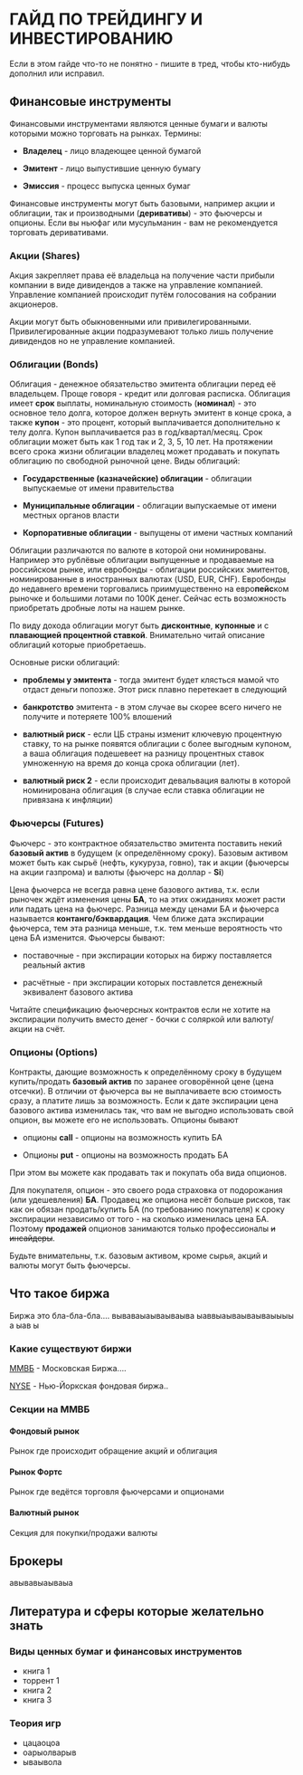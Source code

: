 # ГАЙД ПО ТРЕЙДИНГУ И ИНВЕСТИРОВАНИЮ

Если в этом гайде что-то не понятно - пишите в тред, чтобы кто-нибудь дополнил или исправил.

## Финансовые инструменты

Финансовыми инструментами являются ценные бумаги и валюты которыми можно торговать на рынках. Термины:

 - **Владелец** - лицо владеющее ценной бумагой

 - **Эмитент** - лицо выпустившие ценную бумагу

 - **Эмиссия** - процесс выпуска ценных бумаг

Финансовые инструменты могут быть базовыми, например акции и облигации, так и производными (**деривативы**) - это фьючерсы и опционы. Если вы ньюфаг или мусульманин - вам не рекомендуется торговать деривативами.

### Акции (Shares)
Акция закрепляет права её владельца на получение части прибыли компании в виде дивидендов а также на управление компанией.
Управление компанией происходит путём голосования на собрании акционеров.

Акции могут быть обыкновенными или привилегированными. Привилегированные акции подразумевают только лишь получение дивидендов но не управление компанией.

### Облигации (Bonds)
Облигация - денежное обязательство эмитента облигации перед её владельцем. Проще говоря - кредит или долговая расписка. Облигация имеет **срок** выплаты, номинальную стоимость (**номинал**) - это основное тело долга, которое должен вернуть эмитент в конце срока, а также **купон** - это процент, который выплачивается дополнительно к телу долга. Купон выплачивается раз в год/квартал/месяц. Срок облигации может быть как 1 год так и 2, 3, 5, 10 лет. На протяжении всего срока жизни облигации владелец может продавать и покупать облигацию по свободной рыночной цене. Виды облигаций:

 - **Государственные (казначейские) облигации** - облигации выпускаемые от имени правительства

 - **Муниципальные облигации** - облигации выпускаемые от имени местных органов власти

 - **Корпоративные облигации** - выпущены от имени частных компаний

Облигации различаются по валюте в которой они номинированы. Например это рублёвые облигации выпущенные и продаваемые на российском рынке, или евробонды - облигации российских эмитентов, номинированные в иностранных валютах (USD, EUR, CHF). Евробонды до недавнего времени торговались приимущественно на евро**пейс**ком рыночке и большими лотами по 100K денег. Сейчас есть возможность приобретать дробные лоты на нашем рынке.

По виду дохода облигации могут быть **дисконтные**, **купонные** и с **плавающией процентной ставкой**. Внимательно читай описание облигаций которые приобретаешь.

Основные риски облигаций:

 - **проблемы у эмитента** - тогда эмитент будет клясться мамой что отдаст деньги попозже. Этот риск плавно перетекает в следующий

 - **банкротство** эмитента - в этом случае вы скорее всего ничего не получите и потеряете 100% влошений
 
 - **валютный риск** - если ЦБ страны изменит ключевую процентную ставку, то на рынке появятся облигации с более выгодным купоном, а ваша облигация подешевеет на разницу процентных ставок умноженную на время до конца срока облигации (лет).
 
 - **валютный риск 2** - если происходит девальвация валюты в которой номинирована облигация (в случае если ставка облигации не привязана к инфляции)

### Фьючерсы (Futures)

Фьючерс - это контрактное обязательство эмитента поставить некий **базовый актив** в будущем (к определённому сроку). Базовым активом может быть как сырьё (нефть, кукуруза, говно), так и акции (фьючерсы на акции газпрома) и валюты (фьючерс на доллар - **Si**)

Цена фьючерса не всегда равна цене базового актива, т.к. если рыночек ждёт изменения цены **БА**, то на этих ожиданиях может расти или падать цена на фьючерс. Разница между ценами БА и фьючерса называется **контанго/бэквардация**. Чем ближе дата экспирации фьючерса, тем эта разница меньше, т.к. тем меньше вероятность что цена БА изменится. Фьючерсы бывают:

 - поставочные - при экспирации которых на биржу поставляется реальный актив

 - расчётные - при экспирации которых поставлется денежный эквивалент базового актива

Читайте спецификацию фьючерсных контрактов если не хотите на экспирации получить вместо денег - бочки с соляркой или валюту/акции на счёт.

### Опционы (Options)

Контракты, дающие возможность к определённому сроку в будущем купить/продать **базовый актив** по заранее оговорённой цене (цена отсечки). В отличии от фьючерса вы не выплачиваете всю стоимость сразу, а платите лишь за возможность. Если к дате экспирации цена базового актива изменилась так, что вам не выгодно использовать свой опцион, вы можете его не использовать. Опционы бывают

 - опционы **call** - опционы на возможность купить БА

 - Опционы **put** - опционы на возможность продать БА

При этом вы можете как продавать так и покупать оба вида опционов.

Для покупателя, опцион - это своего рода страховка от подорожания (или удешевления) **БА**. Продавец же опциона несёт больше рисков, так как он обязан продать/купить БА (по требованию покупателя) к сроку экспирации независимо от того - на сколько изменилась цена БА. Поэтому **продажей** опционов занимаются только профессионалы ~~и инсайдеры~~.

Будьте внимательны, т.к. базовым активом, кроме сырья, акций и валюты могут быть фьючерсы.

## Что такое биржа

Биржа это бла-бла-бла....
вываваыаываываыва
ыаввыаываываываыыыы а ыав ы

### Какие существуют биржи

[ММВБ](http://moex.com/) - Московская Биржа....

[NYSE](https://www.nyse.com/index) - Нью-Йоркская фондовая биржа..

### Секции на ММВБ
#### Фондовый рынок
Рынок где происходит обращение акций и облигация
#### Рынок Фортс
Рынок где ведётся торговля фьючерсами и опционами
#### Валютный рынок
Секция для покупки/продажи валюты

## Брокеры
авывавыаываыа



## Литература и сферы которые желательно знать

### Виды ценных бумаг и финансовых инструментов
* книга 1
* торрент 1
* книга 2
* книга 3

### Теория игр
* цацаоцоа
* оарыолварыв
* ываывола

